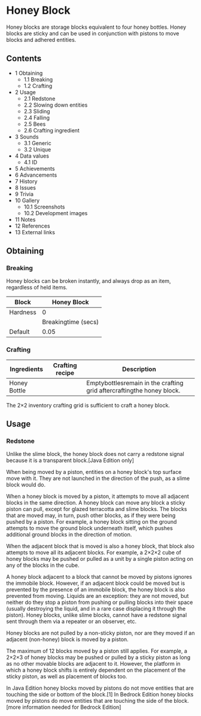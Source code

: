 # Honey Block
Honey blocks are storage blocks equivalent to four honey bottles. Honey blocks are sticky and can be used in conjunction with pistons to move blocks and adhered entities.

## Contents
- 1 Obtaining
	- 1.1 Breaking
	- 1.2 Crafting
- 2 Usage
	- 2.1 Redstone
	- 2.2 Slowing down entities
	- 2.3 Sliding
	- 2.4 Falling
	- 2.5 Bees
	- 2.6 Crafting ingredient
- 3 Sounds
	- 3.1 Generic
	- 3.2 Unique
- 4 Data values
	- 4.1 ID
- 5 Achievements
- 6 Advancements
- 7 History
- 8 Issues
- 9 Trivia
- 10 Gallery
	- 10.1 Screenshots
	- 10.2 Development images
- 11 Notes
- 12 References
- 13 External links

## Obtaining
### Breaking
Honey blocks can be broken instantly, and always drop as an item, regardless of held items.

| Block    | Honey Block         |
|----------|---------------------|
| Hardness | 0                   |
|          | Breakingtime (secs) |
| Default  | 0.05                |

### Crafting
| Ingredients  | Crafting recipe | Description                                                           |
|--------------|-----------------|-----------------------------------------------------------------------|
| Honey Bottle |                 | Emptybottlesremain in the crafting grid aftercraftingthe honey block. |

The 2×2 inventory crafting grid is sufficient to craft a honey block.

## Usage
### Redstone
Unlike the slime block, the honey block does not carry a redstone signal because it is a transparent block.‌[Java Edition  only]

When being moved by a piston, entities on a honey block's top surface move with it. They are not launched in the direction of the push, as a slime block would do.

When a honey block is moved by a piston, it attempts to move all adjacent blocks in the same direction. A honey block can move any block a sticky piston can pull, except for glazed terracotta and slime blocks. The blocks that are moved may, in turn, push other blocks, as if they were being pushed by a piston. For example, a honey block sitting on the ground attempts to move the ground block underneath itself, which pushes additional ground blocks in the direction of motion.

When the adjacent block that is moved is also a honey block, that block also attempts to move all its adjacent blocks. For example, a 2×2×2 cube of honey blocks may be pushed or pulled as a unit by a single piston acting on any of the blocks in the cube.

A honey block adjacent to a block that cannot be moved by pistons ignores the immobile block. However, if an adjacent block could be moved but is prevented by the presence of an immobile block, the honey block is also prevented from moving. Liquids are an exception: they are not moved, but neither do they stop a piston from pushing or pulling blocks into their space (usually destroying the liquid, and in a rare case displacing it through the piston). Honey blocks, unlike slime blocks, cannot have a redstone signal sent through them via a repeater or an observer, etc.

Honey blocks are not pulled by a non-sticky piston, nor are they moved if an adjacent (non-honey) block is moved by a piston.

The maximum of 12 blocks moved by a piston still applies. For example, a 2×2×3 of honey blocks may be pushed or pulled by a sticky piston as long as no other movable blocks are adjacent to it. However, the platform in which a honey block shifts is entirely dependent on the placement of the sticky piston, as well as placement of blocks too.

In Java Edition honey blocks moved by pistons do not move entities that are touching the side or bottom of the block.[1]
In Bedrock Edition honey blocks moved by pistons do move entities that are touching the side of the block.[more information needed for Bedrock Edition]

